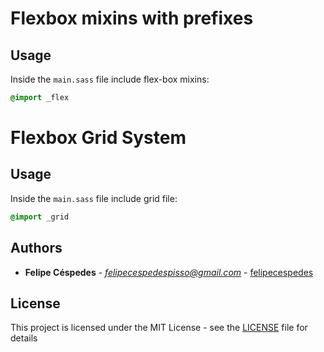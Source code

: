 # Flexbox mixins with prefixes

## Usage

Inside the `main.sass` file include flex-box mixins:

```css
@import _flex
```

# Flexbox Grid System

## Usage

Inside the `main.sass` file include grid file:

```css
@import _grid
```

## Authors

* **Felipe Céspedes** - *felipecespedespisso@gmail.com* - [felipecespedes](https://github.com/felipecespedes)

## License

This project is licensed under the MIT License - see the [LICENSE](LICENSE) file for details
